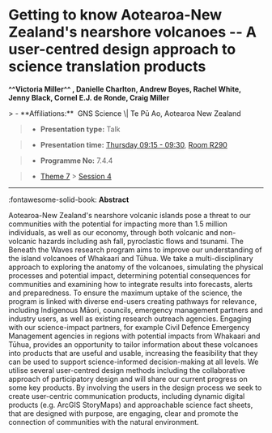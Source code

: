 # Getting to know Aotearoa-New Zealand's nearshore volcanoes -- A user-centred design approach to science translation products

**^^Victoria Miller^^ , Danielle Charlton, Andrew Boyes, Rachel White, Jenny Black, Cornel E.J. de Ronde, Craig Miller**

<!-- more -->> - **Affiliations:**  GNS Science \| Te Pū Ao, Aotearoa New Zealand 

> - **Presentation type:** Talk

> - **Presentation time:** [Thursday 09:15 - 09:30](../sessions_comparison.md#__tabbed_3_4), [Room R290](../maps_venue.md#__tabbed_1_1)

> - **Programme No:** 7.4.4

> - [Theme 7](../theme7.md) > [Session 4](../sessions/session-7-4.md)

--- 

:fontawesome-solid-book: **Abstract**

Aotearoa-New Zealand's nearshore volcanic islands pose a threat to our communities with the potential for impacting more than 1.5 million individuals, as well as our economy, through both volcanic and non-volcanic hazards including ash fall, pyroclastic flows and tsunami. The Beneath the Waves research program aims to improve our understanding of the island volcanoes of Whakaari and Tūhua. We take a multi-disciplinary approach to exploring the anatomy of the volcanoes, simulating the physical processes and potential impact, determining potential consequences for communities and examining how to integrate results into forecasts, alerts and preparedness. To ensure the maximum uptake of the science, the program is linked with diverse end-users creating pathways for relevance, including Indigenous Māori, councils, emergency management partners and industry users, as well as existing research outreach agencies.
Engaging with our science-impact partners, for example Civil Defence Emergency Management agencies in regions with potential impacts from Whakaari and Tūhua, provides an opportunity to tailor information about these volcanoes into products that are useful and usable, increasing the feasibility that they can be used to support science-informed decision-making at all levels. We utilise several user-centred design methods including the collaborative approach of participatory design and will share our current progress on some key products. By involving the users in the design process we seek to create user-centric communication products, including dynamic digital products (e.g. ArcGIS StoryMaps) and approachable science fact sheets, that are designed with purpose, are engaging, clear and promote the connection of communities with the natural environment.

